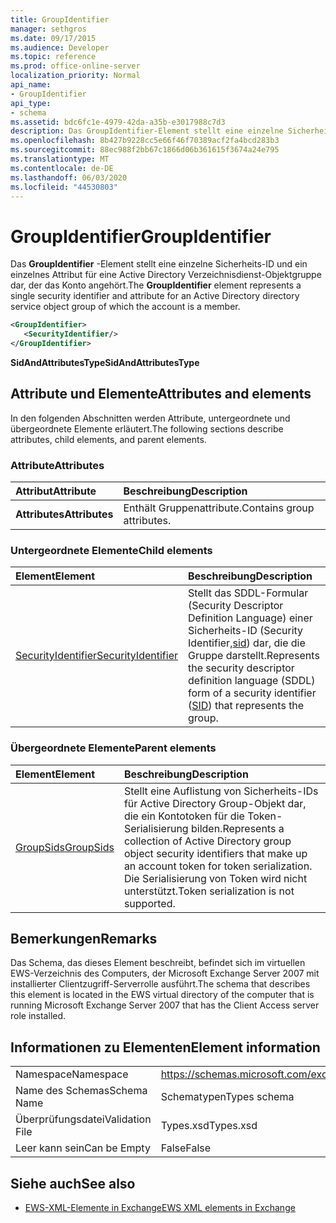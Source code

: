 ```yaml
---
title: GroupIdentifier
manager: sethgros
ms.date: 09/17/2015
ms.audience: Developer
ms.topic: reference
ms.prod: office-online-server
localization_priority: Normal
api_name:
- GroupIdentifier
api_type:
- schema
ms.assetid: bdc6fc1e-4979-42da-a35b-e3017988c7d3
description: Das GroupIdentifier-Element stellt eine einzelne Sicherheits-ID und ein einzelnes Attribut für eine Active Directory Verzeichnisdienst-Objektgruppe dar, der das Konto angehört.
ms.openlocfilehash: 8b427b9228cc5e66f46f70389acf2fa4bcd283b3
ms.sourcegitcommit: 88ec988f2bb67c1866d06b361615f3674a24e795
ms.translationtype: MT
ms.contentlocale: de-DE
ms.lasthandoff: 06/03/2020
ms.locfileid: "44530803"
---
```

# <a name="groupidentifier"></a><span data-ttu-id="6436d-103">GroupIdentifier</span><span class="sxs-lookup"><span data-stu-id="6436d-103">GroupIdentifier</span></span>

<span data-ttu-id="6436d-104">Das **GroupIdentifier** -Element stellt eine einzelne Sicherheits-ID und ein einzelnes Attribut für eine Active Directory Verzeichnisdienst-Objektgruppe dar, der das Konto angehört.</span><span class="sxs-lookup"><span data-stu-id="6436d-104">The **GroupIdentifier** element represents a single security identifier and attribute for an Active Directory directory service object group of which the account is a member.</span></span> 
  
```xml
<GroupIdentifier>
   <SecurityIdentifier/>
</GroupIdentifier>
```

 <span data-ttu-id="6436d-105">**SidAndAttributesType**</span><span class="sxs-lookup"><span data-stu-id="6436d-105">**SidAndAttributesType**</span></span>
## <a name="attributes-and-elements"></a><span data-ttu-id="6436d-106">Attribute und Elemente</span><span class="sxs-lookup"><span data-stu-id="6436d-106">Attributes and elements</span></span>

<span data-ttu-id="6436d-107">In den folgenden Abschnitten werden Attribute, untergeordnete und übergeordnete Elemente erläutert.</span><span class="sxs-lookup"><span data-stu-id="6436d-107">The following sections describe attributes, child elements, and parent elements.</span></span>
  
### <a name="attributes"></a><span data-ttu-id="6436d-108">Attribute</span><span class="sxs-lookup"><span data-stu-id="6436d-108">Attributes</span></span>

|<span data-ttu-id="6436d-109">**Attribut**</span><span class="sxs-lookup"><span data-stu-id="6436d-109">**Attribute**</span></span>|<span data-ttu-id="6436d-110">**Beschreibung**</span><span class="sxs-lookup"><span data-stu-id="6436d-110">**Description**</span></span>|
|:-----|:-----|
|<span data-ttu-id="6436d-111">**Attributes**</span><span class="sxs-lookup"><span data-stu-id="6436d-111">**Attributes**</span></span> <br/> |<span data-ttu-id="6436d-112">Enthält Gruppenattribute.</span><span class="sxs-lookup"><span data-stu-id="6436d-112">Contains group attributes.</span></span>  <br/> |
   
### <a name="child-elements"></a><span data-ttu-id="6436d-113">Untergeordnete Elemente</span><span class="sxs-lookup"><span data-stu-id="6436d-113">Child elements</span></span>

|<span data-ttu-id="6436d-114">**Element**</span><span class="sxs-lookup"><span data-stu-id="6436d-114">**Element**</span></span>|<span data-ttu-id="6436d-115">**Beschreibung**</span><span class="sxs-lookup"><span data-stu-id="6436d-115">**Description**</span></span>|
|:-----|:-----|
|[<span data-ttu-id="6436d-116">SecurityIdentifier</span><span class="sxs-lookup"><span data-stu-id="6436d-116">SecurityIdentifier</span></span>](securityidentifier.md) <br/> |<span data-ttu-id="6436d-117">Stellt das SDDL-Formular (Security Descriptor Definition Language) einer Sicherheits-ID (Security Identifier,[sid](sid.md)) dar, die die Gruppe darstellt.</span><span class="sxs-lookup"><span data-stu-id="6436d-117">Represents the security descriptor definition language (SDDL) form of a security identifier ([SID](sid.md)) that represents the group.</span></span>  <br/> |
   
### <a name="parent-elements"></a><span data-ttu-id="6436d-118">Übergeordnete Elemente</span><span class="sxs-lookup"><span data-stu-id="6436d-118">Parent elements</span></span>

|<span data-ttu-id="6436d-119">**Element**</span><span class="sxs-lookup"><span data-stu-id="6436d-119">**Element**</span></span>|<span data-ttu-id="6436d-120">**Beschreibung**</span><span class="sxs-lookup"><span data-stu-id="6436d-120">**Description**</span></span>|
|:-----|:-----|
|[<span data-ttu-id="6436d-121">GroupSids</span><span class="sxs-lookup"><span data-stu-id="6436d-121">GroupSids</span></span>](groupsids.md) <br/> |<span data-ttu-id="6436d-122">Stellt eine Auflistung von Sicherheits-IDs für Active Directory Group-Objekt dar, die ein Kontotoken für die Token-Serialisierung bilden.</span><span class="sxs-lookup"><span data-stu-id="6436d-122">Represents a collection of Active Directory group object security identifiers that make up an account token for token serialization.</span></span> <span data-ttu-id="6436d-123">Die Serialisierung von Token wird nicht unterstützt.</span><span class="sxs-lookup"><span data-stu-id="6436d-123">Token serialization is not supported.</span></span>  <br/> |
   
## <a name="remarks"></a><span data-ttu-id="6436d-124">Bemerkungen</span><span class="sxs-lookup"><span data-stu-id="6436d-124">Remarks</span></span>

<span data-ttu-id="6436d-125">Das Schema, das dieses Element beschreibt, befindet sich im virtuellen EWS-Verzeichnis des Computers, der Microsoft Exchange Server 2007 mit installierter Clientzugriff-Serverrolle ausführt.</span><span class="sxs-lookup"><span data-stu-id="6436d-125">The schema that describes this element is located in the EWS virtual directory of the computer that is running Microsoft Exchange Server 2007 that has the Client Access server role installed.</span></span>
  
## <a name="element-information"></a><span data-ttu-id="6436d-126">Informationen zu Elementen</span><span class="sxs-lookup"><span data-stu-id="6436d-126">Element information</span></span>

|||
|:-----|:-----|
|<span data-ttu-id="6436d-127">Namespace</span><span class="sxs-lookup"><span data-stu-id="6436d-127">Namespace</span></span>  <br/> |https://schemas.microsoft.com/exchange/services/2006/types  <br/> |
|<span data-ttu-id="6436d-128">Name des Schemas</span><span class="sxs-lookup"><span data-stu-id="6436d-128">Schema Name</span></span>  <br/> |<span data-ttu-id="6436d-129">Schematypen</span><span class="sxs-lookup"><span data-stu-id="6436d-129">Types schema</span></span>  <br/> |
|<span data-ttu-id="6436d-130">Überprüfungsdatei</span><span class="sxs-lookup"><span data-stu-id="6436d-130">Validation File</span></span>  <br/> |<span data-ttu-id="6436d-131">Types.xsd</span><span class="sxs-lookup"><span data-stu-id="6436d-131">Types.xsd</span></span>  <br/> |
|<span data-ttu-id="6436d-132">Leer kann sein</span><span class="sxs-lookup"><span data-stu-id="6436d-132">Can be Empty</span></span>  <br/> |<span data-ttu-id="6436d-133">False</span><span class="sxs-lookup"><span data-stu-id="6436d-133">False</span></span>  <br/> |
   
## <a name="see-also"></a><span data-ttu-id="6436d-134">Siehe auch</span><span class="sxs-lookup"><span data-stu-id="6436d-134">See also</span></span>



- [<span data-ttu-id="6436d-135">EWS-XML-Elemente in Exchange</span><span class="sxs-lookup"><span data-stu-id="6436d-135">EWS XML elements in Exchange</span></span>](ews-xml-elements-in-exchange.md)

